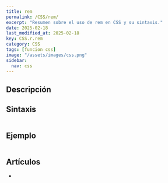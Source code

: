 ```yaml
---
title: rem
permalink: /CSS/rem/
excerpt: "Resumen sobre el uso de rem en CSS y su sintaxis."
date: 2025-02-18
last_modified_at: 2025-02-18
key: CSS.r.rem
category: CSS
tags: [funcion css]
image: "/assets/images/css.png"
sidebar:
  nav: css
---
```


## Descripción


## Sintaxis


```css

```


## Ejemplo


```css

```


## Artículos

- 

